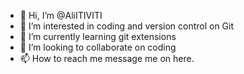 - 👋 Hi, I’m @AliITIVITI
- 👀 I’m interested in coding and version control on Git
- 🌱 I’m currently learning git extensions  
- 💞️ I’m looking to collaborate on coding
- 📫 How to reach me message me on here.

<!---
AliITIVITI/AliITIVITI is a ✨ special ✨ repository because its `README.md` (this file) appears on your GitHub profile.
You can click the Preview link to take a look at your changes.
--->
